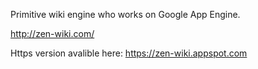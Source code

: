Primitive wiki engine who works on Google App Engine.

http://zen-wiki.com/

Https version avalible here: https://zen-wiki.appspot.com

